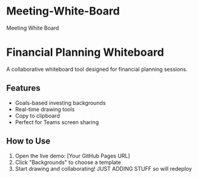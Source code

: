 # Meeting-White-Board
Meeting White Board
# Financial Planning Whiteboard

A collaborative whiteboard tool designed for financial planning sessions.

## Features
- Goals-based investing backgrounds
- Real-time drawing tools
- Copy to clipboard
- Perfect for Teams screen sharing

## How to Use
1. Open the live demo: [Your GitHub Pages URL]
2. Click "Backgrounds" to choose a template
3. Start drawing and collaborating!
JUST ADDING STUFF so will redeploy
